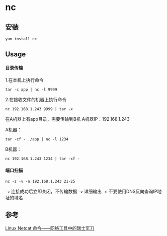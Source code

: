 # nc

## 安装

```
yum install nc
```

## Usage

#### 目录传输

1.在本机上执行命令

```
tar -c app | nc -l 9999
```

2.在接收文件的机器上执行命令

```
nc 192.168.1.243 9999 | tar -x
```


在A机器上有app目录，需要传输到B机  A机器IP：192.168.1.243

A机器： 

```
tar -cf - ./app | nc -l 1234
``` 

B机器：

```
nc 192.168.1.243 1234 | tar -xf -
```

#### 端口扫描

```
nc -z -v -n 192.168.1.243 21-25
```

`-z` 连接成功后立即关闭，不传输数据
`-v` 详细输出
`-n` 不要使用DNS反向查询IP地址的域名

## 参考
[Linux Netcat 命令——网络工具中的瑞士军刀](http://www.oschina.net/translate/linux-netcat-command)


